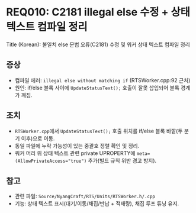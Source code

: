 # REQ010: C2181 illegal else 수정 + 상태 텍스트 컴파일 정리

Title (Korean): 불일치 else 문법 오류(C2181) 수정 및 워커 상태 텍스트 컴파일 정리

## 증상
- 컴파일 에러: `illegal else without matching if` (RTSWorker.cpp:92 근처)
- 원인: if/else 블록 사이에 `UpdateStatusText();` 호출이 잘못 삽입되어 블록 경계가 깨짐.

## 조치
- `RTSWorker.cpp`에서 `UpdateStatusText();` 호출 위치를 if/else 블록 바깥(두 분기 이후)으로 이동.
- 동일 파일에 누락 가능성이 있는 중괄호 정렬 확인 및 정리.
- 워커 머리 위 상태 텍스트 관련 private UPROPERTY에 `meta=(AllowPrivateAccess="true")` 추가(빌드 규칙 위반 경고 방지).

## 참고
- 관련 파일: `Source/NyangCraft/RTS/Units/RTSWorker.h/.cpp`
- 기능: 상태 텍스트 표시(대기/이동/채집/반납 + 적재량), 채집 루프 튜닝 유지.


